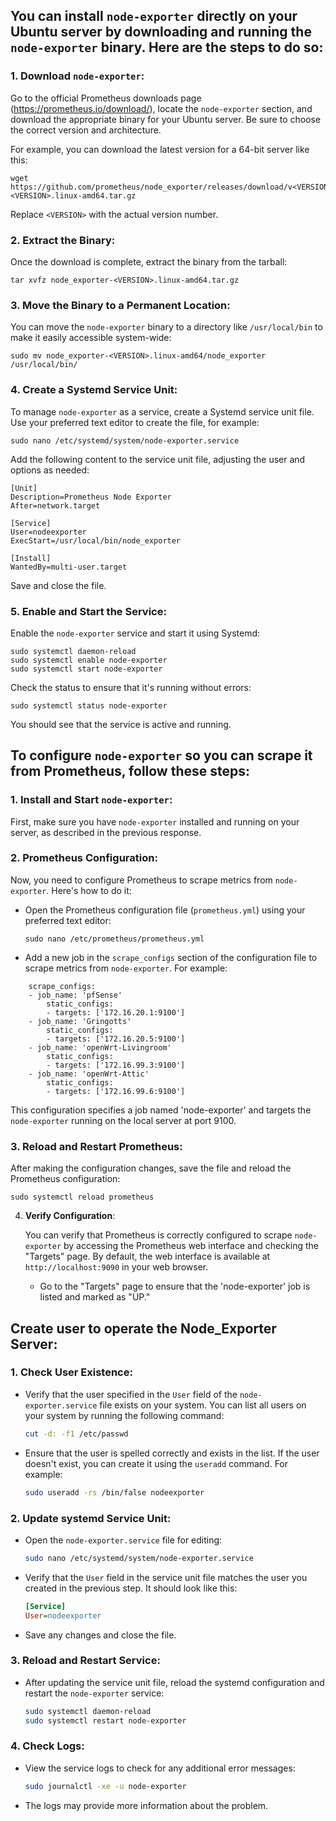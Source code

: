 ## You can install `node-exporter` directly on your Ubuntu server by downloading and running the `node-exporter` binary. Here are the steps to do so:

### 1. **Download `node-exporter`**:

   Go to the official Prometheus downloads page (https://prometheus.io/download/), locate the `node-exporter` section, and download the appropriate binary for your Ubuntu server. Be sure to choose the correct version and architecture.

   For example, you can download the latest version for a 64-bit server like this:

   ```shell
   wget https://github.com/prometheus/node_exporter/releases/download/v<VERSION>/node_exporter-<VERSION>.linux-amd64.tar.gz
   ```

   Replace `<VERSION>` with the actual version number.

### 2. **Extract the Binary**:

   Once the download is complete, extract the binary from the tarball:

   ```shell
   tar xvfz node_exporter-<VERSION>.linux-amd64.tar.gz
   ```

### 3. **Move the Binary to a Permanent Location**:

   You can move the `node-exporter` binary to a directory like `/usr/local/bin` to make it easily accessible system-wide:

   ```shell
   sudo mv node_exporter-<VERSION>.linux-amd64/node_exporter /usr/local/bin/
   ```

### 4. **Create a Systemd Service Unit**:

   To manage `node-exporter` as a service, create a Systemd service unit file. Use your preferred text editor to create the file, for example:

   ```shell
   sudo nano /etc/systemd/system/node-exporter.service
   ```

   Add the following content to the service unit file, adjusting the user and options as needed:

   ```shell
   [Unit]
   Description=Prometheus Node Exporter
   After=network.target

   [Service]
   User=nodeexporter
   ExecStart=/usr/local/bin/node_exporter

   [Install]
   WantedBy=multi-user.target
   ```

   Save and close the file.

### 5. **Enable and Start the Service**:

   Enable the `node-exporter` service and start it using Systemd:

   ```shell
   sudo systemctl daemon-reload
   sudo systemctl enable node-exporter
   sudo systemctl start node-exporter
   ```

   Check the status to ensure that it's running without errors:

   ```shell
   sudo systemctl status node-exporter
   ```

   You should see that the service is active and running.

## To configure `node-exporter` so you can scrape it from Prometheus, follow these steps:

### 1. **Install and Start `node-exporter`**:

   First, make sure you have `node-exporter` installed and running on your server, as described in the previous response.

### 2. **Prometheus Configuration**:

   Now, you need to configure Prometheus to scrape metrics from `node-exporter`. Here's how to do it:

   - Open the Prometheus configuration file (`prometheus.yml`) using your preferred text editor:

     ```shell
     sudo nano /etc/prometheus/prometheus.yml
     ```

   - Add a new job in the `scrape_configs` section of the configuration file to scrape metrics from `node-exporter`. For example:
```
    scrape_configs:
    - job_name: 'pfSense'
        static_configs:
        - targets: ['172.16.20.1:9100']
    - job_name: 'Gringotts'
        static_configs:
        - targets: ['172.16.20.5:9100']
    - job_name: 'openWrt-Livingroom'
        static_configs:
        - targets: ['172.16.99.3:9100']
    - job_name: 'openWrt-Attic'
        static_configs:
        - targets: ['172.16.99.6:9100']
``` 
        
   This configuration specifies a job named 'node-exporter' and targets the `node-exporter` running on the local server at port 9100.

### 3. **Reload and Restart Prometheus**:

   After making the configuration changes, save the file and reload the Prometheus configuration:

   ```shell
   sudo systemctl reload prometheus
   ```

4. **Verify Configuration**:

   You can verify that Prometheus is correctly configured to scrape `node-exporter` by accessing the Prometheus web interface and checking the "Targets" page. By default, the web interface is available at `http://localhost:9090` in your web browser.

   - Go to the "Targets" page to ensure that the 'node-exporter' job is listed and marked as "UP."

## Create user to operate the Node_Exporter Server:

### 1. **Check User Existence**:
   - Verify that the user specified in the `User` field of the `node-exporter.service` file exists on your system. You can list all users on your system by running the following command:

     ```bash
     cut -d: -f1 /etc/passwd
     ```

   - Ensure that the user is spelled correctly and exists in the list. If the user doesn't exist, you can create it using the `useradd` command. For example:

     ```bash
     sudo useradd -rs /bin/false nodeexporter
     ```

### 2. **Update systemd Service Unit**:
   - Open the `node-exporter.service` file for editing:

     ```bash
     sudo nano /etc/systemd/system/node-exporter.service
     ```

   - Verify that the `User` field in the service unit file matches the user you created in the previous step. It should look like this:

     ```ini
     [Service]
     User=nodeexporter
     ```

   - Save any changes and close the file.

### 3. **Reload and Restart Service**:
   - After updating the service unit file, reload the systemd configuration and restart the `node-exporter` service:

     ```bash
     sudo systemctl daemon-reload
     sudo systemctl restart node-exporter
     ```

### 4. **Check Logs**:
   - View the service logs to check for any additional error messages:

     ```bash
     sudo journalctl -xe -u node-exporter
     ```

   - The logs may provide more information about the problem.
